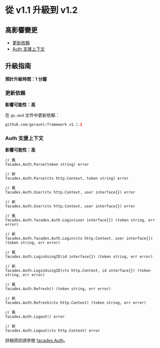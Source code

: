 # 從 v1.1 升級到 v1.2

## 高影響變更

- [更新依賴](#updating-dependencies)
- [Auth 支援上下文](#auth-support-context)

## 升級指南

**預計升級時間：1 分鐘**

### 更新依賴

**影響可能性：高**

在 `go.mod` 文件中更新依賴：

```go
github.com/goravel/framework v1.2.1
```

### Auth 支援上下文

**影響可能性：高**

```
// 舊
facades.Auth.Parse(token string) error

// 新
facades.Auth.Parse(ctx http.Context, token string) error
```

```
// 舊
facades.Auth.User(ctx http.Context, user interface{}) error

// 新
facades.Auth.User(ctx http.Context, user interface{}) error
```

```
// 舊
facades.Auth.facades.Auth.Login(user interface{}) (token string, err error)

// 新
facades.Auth.facades.Auth.Login(ctx http.Context, user interface{}) (token string, err error)
```

```
// 舊
facades.Auth.LoginUsingID(id interface{}) (token string, err error)

// 新
facades.Auth.LoginUsingID(ctx http.Context, id interface{}) (token string, err error)
```

```
// 舊
facades.Auth.Refresh() (token string, err error)

// 新
facades.Auth.Refresh(ctx http.Context) (token string, err error)
```

```
// 舊
facades.Auth.Logout() error

// 新
facades.Auth.Logout(ctx http.Context) error
```

詳細資訊請參閱 [facades.Auth](../security/authentication.md)。
